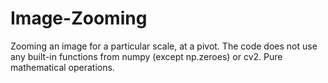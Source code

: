 # Image-Zooming
Zooming an image for a particular scale, at a pivot.
The code does not use any built-in functions from numpy (except np.zeroes) or cv2. 
Pure mathematical operations. 


